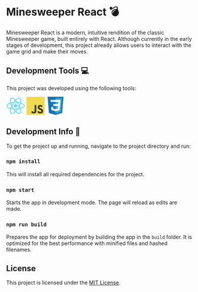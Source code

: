 # Minesweeper React 💣

Minesweeper React is a modern, intuitive rendition of the classic Minesweeper game, built entirely with React. Although currently in the early stages of development, this project already allows users to interact with the game grid and make their moves.

## Development Tools 💻

This project was developed using the following tools:

<div>
  <code><img height="50" src="https://github.com/devicons/devicon/blob/master/icons/react/react-original.svg" alt="react"></code>
  <code><img height="50" src="https://github.com/devicons/devicon/blob/master/icons/javascript/javascript-original.svg" alt="javascript"></code>
  <code><img height="50" src="https://github.com/devicons/devicon/blob/master/icons/css3/css3-original.svg" alt="css3"></code>
</div>

## Development Info 🔧

To get the project up and running, navigate to the project directory and run:

### `npm install`

This will install all required dependencies for the project.

### `npm start`

Starts the app in development mode. The page will reload as edits are made.

### `npm run build`

Prepares the app for deployment by building the app in the `build` folder. It is optimized for the best performance with minified files and hashed filenames.

## License

This project is licensed under the [MIT License](LICENSE).
